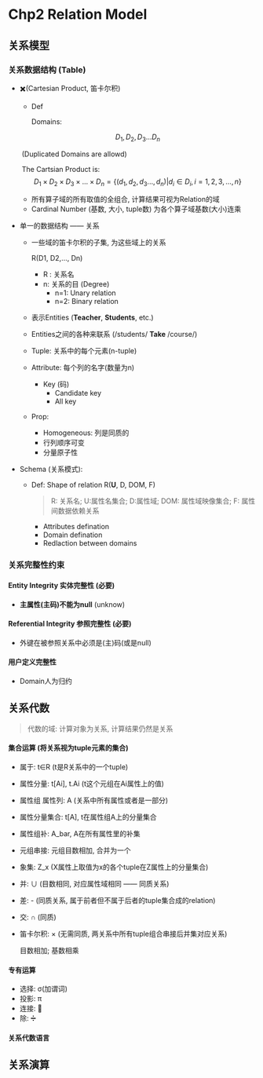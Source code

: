 # Chp2 Relation Model

## 关系模型

### 关系数据结构 (Table)

- ✖️(Cartesian Product, 笛卡尔积)

  - Def

    Domains:

  $$
  D_1,D_2,D_3...D_n
  $$

  ​	(Duplicated Domains are allowd)

  ​	The Cartsian Product is:
  $$
  D_1×D_2×D_3×...×D_n=\{(d_1, d_2, d_3...,d_n) | d_i∈D_i, i=1,2,3,...,n\}
  $$

  - 所有算子域的所有取值的全组合, 计算结果可视为Relation的域
  - Cardinal Number (基数, 大小, tuple数) 为各个算子域基数(大小)连乘

- 单一的数据结构 —— 关系

  - 一些域的笛卡尔积的子集, 为这些域上的关系

    R(D1, D2,..., Dn)

    - R : 关系名
    - n: 关系的目 (Degree)
      - n=1: Unary relation
      - n=2: Binary relation

  - 表示Entities (**Teacher**, **Students**, etc.)

  - Entities之间的各种来联系 (/students/ **Take** /course/)
  - Tuple: 关系中的每个元素(n-tuple)
  - Attribute: 每个列的名字(数量为n)
    - Key (码)
      - Candidate key
      - All key
  - Prop:
    -  Homogeneous: 列是同质的
    - 行列顺序可变
    - 分量原子性

- Schema (关系模式):

  - Def: Shape of relation R(**U**, D, DOM, F)

    > R: 关系名; U:属性名集合; D:属性域;
    > DOM: 属性域映像集合; F: 属性间数据依赖关系  

    - Attributes defination
    - Domain defination
    - Redlaction between domains

### 关系完整性约束

#### Entity Integrity 实体完整性 (必要)

- **主属性(主码)不能为null** (unknow)

#### Referential Integrity 参照完整性 (必要)

- 外键在被参照关系中必须是(主)码(或是null)

#### 用户定义完整性

- Domain人为归约

## 关系代数

> 代数的域: 计算对象为关系, 计算结果仍然是关系

#### 集合运算 (将关系视为tuple元素的集合)

- 属于: t∈R (t是R关系中的一个tuple)
- 属性分量: t[Ai], t.Ai (t这个元组在Ai属性上的值)
- 属性组 属性列: A (关系中所有属性或者是一部分)
- 属性分量集合: t[A], t在属性组A上的分量集合
- 属性组补: A_bar, A在所有属性里的补集
- 元组串接: 元组目数相加, 合并为一个
- 象集: Z_x (X属性上取值为x的各个tuple在Z属性上的分量集合)

- 并: ∪ (目数相同, 对应属性域相同 —— 同质关系)

- 差: - (同质关系, 属于前者但不属于后者的tuple集合成的relation)

- 交: ∩ (同质)

- 笛卡尔积: × (无需同质, 两关系中所有tuple组合串接后并集对应关系)

  目数相加; 基数相乘

#### 专有运算

- 选择: σ(加谓词)
- 投影: π
- 连接: 🎀
- 除: ➗

#### 关系代数语言

## 关系演算


